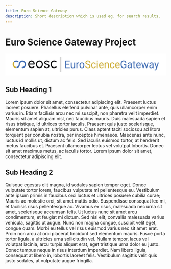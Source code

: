 ```yaml
---
title: Euro Science Gateway
description: Short description which is used eg. for search results.
---
```


# Euro Science Gateway Project

![eosc | Euro Science Gateway](./eosc_euro_science_gateway.svg)

## Sub Heading 1

Lorem ipsum dolor sit amet, consectetur adipiscing elit. Praesent luctus laoreet posuere. Phasellus eleifend pulvinar ante, quis ullamcorper enim varius in. Etiam facilisis arcu nec mi suscipit, non pharetra velit imperdiet. Mauris sit amet aliquam nisl, nec faucibus mauris. Duis malesuada sapien et risus tristique, id ultrices tortor iaculis. Praesent quis justo scelerisque, elementum sapien at, ultricies purus. Class aptent taciti sociosqu ad litora torquent per conubia nostra, per inceptos himenaeos. Maecenas ante nunc, luctus id mollis ut, dictum ac felis. Sed iaculis euismod tortor, at hendrerit metus faucibus et. Praesent ullamcorper lectus vel volutpat lobortis. Donec sit amet maximus metus, ac iaculis tortor. Lorem ipsum dolor sit amet, consectetur adipiscing elit.

## Sub Heading 2

Quisque egestas elit magna, id sodales sapien tempor eget. Donec vulputate tortor lorem, faucibus vulputate mi pellentesque eu. Vestibulum ante ipsum primis in faucibus orci luctus et ultrices posuere cubilia curae; Mauris ac molestie orci, sit amet mattis odio. Suspendisse consequat leo mi, et facilisis risus pellentesque ac. Vivamus ex risus, malesuada nec urna sit amet, scelerisque accumsan felis. Ut luctus nunc sit amet arcu condimentum, et feugiat mi dictum. Sed nisl elit, convallis malesuada varius vehicula, sagittis ut augue. Nunc non magna congue, suscipit velit eget, congue quam. Morbi eu tellus vel risus euismod varius nec sit amet erat. Proin non arcu at orci placerat tincidunt sed elementum mauris. Fusce porta tortor ligula, a ultricies urna sollicitudin vel. Nullam tempor, lacus vel volutpat lacinia, arcu turpis aliquet erat, eget tristique urna dolor eu justo. Donec tempus neque in risus interdum imperdiet. Nam libero ligula, consequat at libero in, lobortis laoreet felis. Vestibulum sagittis velit quis justo sodales, at vulputate augue fringilla. 
